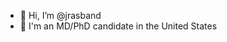 - 👋 Hi, I’m @jrasband
- 🔬 I'm an MD/PhD candidate in the United States
<!---
- 👀 I’m interested in computational biology, computational neuroscience, and Emacs
- 🌱 I’m currently learning Norwegian (5+ years), Japanese (2 months), and the Julia Programming Language (2+ years)
- 💞️ I’m looking to collaborate on computational biology, especially computational neuroscience
--->


<!---
- 📫 How to reach me: 
jrasband/jrasband is a ✨ special ✨ repository because its `README.md` (this file) appears on your GitHub profile.
You can click the Preview link to take a look at your changes.
--->
